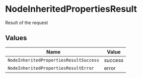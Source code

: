 # NodeInheritedPropertiesResult

Result of the request


## Values

| Name                                   | Value                                  |
| -------------------------------------- | -------------------------------------- |
| `NodeInheritedPropertiesResultSuccess` | success                                |
| `NodeInheritedPropertiesResultError`   | error                                  |